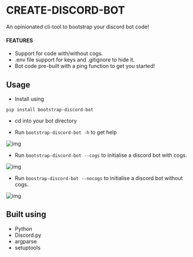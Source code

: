# CREATE-DISCORD-BOT

An opinionated cli-tool to bootstrap your discord bot code!

#### FEATURES

- Support for code with/without cogs.
- .env file support for keys and .gitignore to hide it.
- Bot code pre-built with a ping function to get you started!

## Usage

- Install using

```
pip install bootstrap-discord-bot
```

- cd into your bot directory

- Run `bootstrap-discord-bot -h` to get help

![img](https://i.ibb.co/vmgnDKD/Screenshot-from-2020-09-19-16-48-04.png)

- Run `bootstrap-discord-bot --cogs` to initialise a discord bot with cogs.

![img](https://i.ibb.co/JKJFT9h/unknown.png)

- Run `boostrap-discord-bot --nocogs` to initialise a discord bot without cogs.

![img](https://i.ibb.co/yfd7GKb/Screenshot-from-2020-09-19-16-54-13.png)

## Built using

- Python
- Discord.py
- argparse
- setuptools
